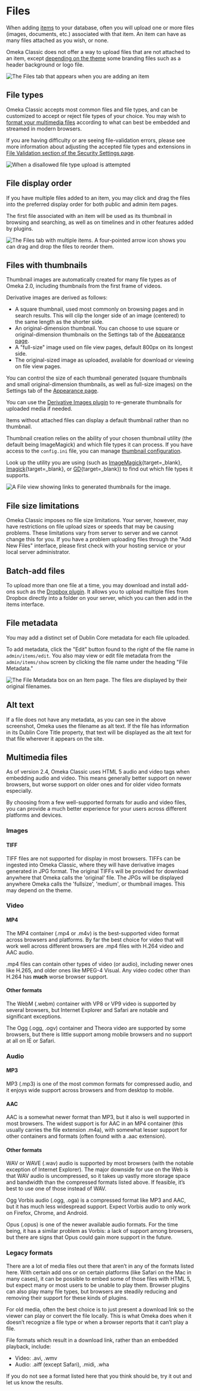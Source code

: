 # Files

When adding [items](Items.md) to your database, often you will upload one or more files (images, documents, etc.) associated with that item. An item can have as many files attached as you wish, or none. 

Omeka Classic does not offer a way to upload files that are not attached to an item, except [depending on the theme](../Admin/Appearance/Themes.md#configuring-a-theme) some branding files such as a header background or logo file.

![The Files tab that appears when you are adding an item](../doc_files/filesAdd.png "The Files tab that appears when you are adding an item")

File types
-------------------------------------------------------------

Omeka Classic accepts most common files and file types, and can be customized to accept or reject file types of your choice. You may wish to [format your multimedia files](#multimedia-files) according to what can best be embedded and streamed in modern browsers.

If you are having difficulty or are seeing file-validation errors, please see more information about adjusting the accepted file types and extensions in [File Validation section of the Security Settings page](../Admin/Settings/Security_Settings.md#file-validation).

![When a disallowed file type upload is attempted](../doc_files/filesError.png "When a disallowed file type upload is attempted")

File display order
---------------------------------------------------------------
If you have multiple files added to an item, you may click and drag the files into the preferred display order for both public and admin item pages.

The first file associated with an item will be used as its thumbnail in browsing and searching, as well as on timelines and in other features added by plugins.

![The Files tab with multiple items. A four-pointed arrow icon shows you can drag and drop the files to reorder them.](../doc_files/filesReorder.png "The Files tab with multiple items. A four-pointed arrow icon shows you can drag and drop the files to reorder them.")

Files with thumbnails
-------------------------------
Thumbnail images are automatically created for many file types as of Omeka 2.0, including thumbnails from the first frame of videos. 

Derivative images are derived as follows:

- A square thumbnail, used most commonly on browsing pages and in search results. This will clip the longer side of an image (centered) to the same length as the shorter side.
- An original-dimension thumbnail. You can choose to use square or original-dimension thumbnails on the Settings tab of the [Appearance page](../Admin/Appearance/Appearance_Settings.md).
- A "full-size" image used on file view pages, default 800px on its longest side.
- The original-sized image as uploaded, available for download or viewing on file view pages.

You can control the size of each thumbnail generated (square thumbnails and small original-dimension thumbnails, as well as full-size images) on the Settings tab of the [Appearance page](../Admin/Appearance/Appearance_Settings.md#derivative-size-constraints).

You can use the [Derivative Images plugin](../Plugins/DerivativeImages.md) to re-generate thumbnails for uploaded media if needed.

Items without attached files can display a default thumbnail rather than no thumbnail. 

Thumbnail creation relies on the ability of your chosen thumbnail utility (the default being ImageMagick) and which file types it can process. If you have access to the `config.ini` file, you can manage [thumbnail configuration](../Technical/ConfiguringThumbnailCreation.md). 

Look up the utility you are using (such as [ImageMagick](https://imagemagick.org/){target=_blank}, [Imagick](https://www.php.net/imagick){target=_blank}, or [GD](https://www.php.net/manual/en/intro.image.php){target=_blank}) to find out which file types it supports. 

![A File view showing links to generated thumbnails for the image.](../doc_files/filesThumbnails.png "A File view showing links to generated thumbnails for the image.")

File size limitations
-----------------------------

Omeka Classic imposes no file size limitations. Your server, however, may have restrictions on file upload sizes or speeds that may be causing problems. These limitations vary from server to server and we cannot change this for you. If you have a problem uploading files through the "Add New Files" interface, please first check with your hosting service or your local server administrator. 

Batch-add files
---------------------------------------------------------------

To upload more than one file at a time, you may download and install add-ons such as the [Dropbox plugin](../Plugins/Dropbox.md). It allows you to upload multiple files from Dropbox directly into a folder on your server, which you can then add in the items interface. 

File metadata
--------------------------------------------------------------
You may add a distinct set of Dublin Core metadata for each file uploaded.

To add metadata, click the "Edit" button found to the right of the file name in `admin/items/edit`. You also may view or edit file metadata from the `admin/items/show` screen by clicking the file name under the heading "File Metadata."

![The File Metadata box on an Item page. The files are displayed by their original filenames.](../doc_files/filesMetadata.png "The File Metadata box on an Item page. The files are displayed by their original filenames.")

Alt text
----------------------
If a file does not have any metadata, as you can see in the above screenshot, Omeka uses the filename as alt text. If the file has information in its Dublin Core Title property, that text will be displayed as the alt text for that file wherever it appears on the site. 

Multimedia files
------------------------
As of version 2.4, Omeka Classic uses HTML 5 audio and video tags when embedding audio and video. This means generally better support on newer browsers, but worse support on older ones and for older video formats especially.

By choosing from a few well-supported formats for audio and video files, you can provide a much better experience for your users across different platforms and devices.

### Images

#### TIFF
TIFF files are not supported for display in most browsers. TIFFs can be ingested into Omeka Classic, where they will have derivative images generated in JPG format. The original TIFFs will be provided for download anywhere that Omeka calls the 'original' file. The JPGs will be displayed anywhere Omeka calls the 'fullsize', 'medium', or thumbnail images. This may depend on the theme.

### Video
#### MP4
The MP4 container (.mp4 or .m4v) is the best-supported video format across browsers and platforms. By far the best choice for video that will work well across different browsers are .mp4 files with H.264 video and AAC audio.

.mp4 files can contain other types of video (or audio), including newer ones like H.265, and older ones like MPEG-4 Visual. Any video codec other than H.264 has **much** worse browser support.

#### Other formats
The WebM (.webm) container with VP8 or VP9 video is supported by several browsers, but Internet Explorer and Safari are notable and significant exceptions.

The Ogg (.ogg, .ogv) container and Theora video are supported by some browsers, but there is little support among mobile browsers and no support at all on IE or Safari.

### Audio

#### MP3
MP3 (.mp3) is one of the most common formats for compressed audio, and it enjoys wide support across browsers and from desktop to mobile.

#### AAC

AAC is a somewhat newer format than MP3, but it also is well supported in most browsers. The widest support is for AAC in an MP4 container (this usually carries the file extension .m4a), with somewhat lesser support for other containers and formats (often found with a .aac extension).

#### Other formats

WAV or WAVE (.wav) audio is supported by most browsers (with the notable exception of Internet Explorer). The major downside for use on the Web is that WAV audio is uncompressed, so it takes up vastly more storage space and bandwidth than the compressed formats listed above. If feasible, it’s best to use one of those instead of WAV.

Ogg Vorbis audio (.ogg, .oga) is a compressed format like MP3 and AAC, but it has much less widespread support. Expect Vorbis audio to only work on Firefox, Chrome, and Android.

Opus (.opus) is one of the newer available audio formats. For the time being, it has a similar problem as Vorbis: a lack of support among browsers, but there are signs that Opus could gain more support in the future.

### Legacy formats
There are a lot of media files out there that aren’t in any of the formats listed here. With certain add ons or on certain platforms (like Safari on the Mac in many cases), it can be possible to embed some of those files with HTML 5, but expect many or most users to be unable to play them. Browser plugins can also play many file types, but browsers are steadily reducing and removing their support for these kinds of plugins.

For old media, often the best choice is to just present a download link so the viewer can play or convert the file locally. This is what Omeka does when it doesn’t recognize a file type or when a browser reports that it can’t play a file.

File formats which result in a download link, rather than an embedded playback, include: 

- Video: .avi, .wmv
- Audio: .aiff (except Safari), .midi, .wha

If you do not see a format listed here that you think should be, try it out and let us know the results.

